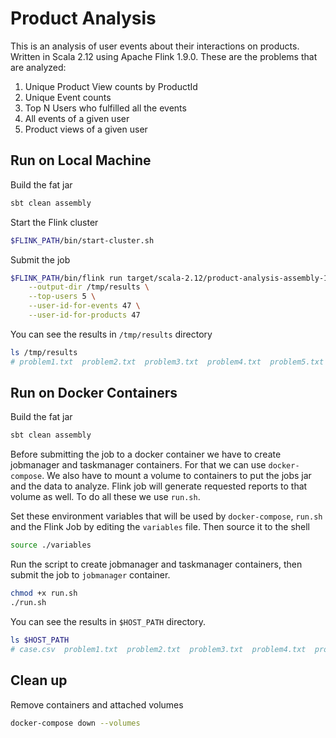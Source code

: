 # Product Analysis
This is an analysis of user events about their interactions on products. Written in Scala 2.12 using Apache Flink 1.9.0. 
These are the problems that are analyzed:

1. Unique Product View counts by ProductId
2. Unique Event counts
3. Top N Users who fulfilled all the events 
4. All events of a given user
5. Product views of a given user

## Run on Local Machine
Build the fat jar
```bash
sbt clean assembly
```

Start the Flink cluster
```bash
$FLINK_PATH/bin/start-cluster.sh
```

Submit the job
```bash
$FLINK_PATH/bin/flink run target/scala-2.12/product-analysis-assembly-1.0.0.jar --input-file case.csv \
    --output-dir /tmp/results \
    --top-users 5 \
    --user-id-for-events 47 \
    --user-id-for-products 47
```

You can see the results in `/tmp/results` directory
```bash
ls /tmp/results
# problem1.txt  problem2.txt  problem3.txt  problem4.txt  problem5.txt
```

## Run on Docker Containers
Build the fat jar
```bash
sbt clean assembly
```

Before submitting the job to a docker container we have to create jobmanager and taskmanager containers. For that we can use `docker-compose`. We also have to mount a volume to containers to put the jobs jar and the data to analyze. Flink job will generate requested reports to that volume as well. To do all these we use `run.sh`. 

Set these environment variables that will be used by `docker-compose`, `run.sh` and the Flink Job by
editing the `variables` file. Then source it to the shell
```bash
source ./variables
```

Run the script to create jobmanager and taskmanager containers, then submit the job to `jobmanager` container.
```bash
chmod +x run.sh
./run.sh
```

You can see the results in `$HOST_PATH` directory.
```bash
ls $HOST_PATH
# case.csv  problem1.txt  problem2.txt  problem3.txt  problem4.txt  problem5.txt  product-analysis.jar
```

## Clean up
Remove containers and attached volumes
```bash
docker-compose down --volumes
```
